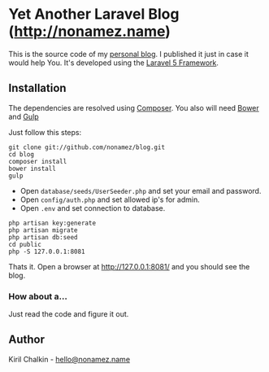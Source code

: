 # Yet Another Laravel Blog (http://nonamez.name)

This is the source code of my [personal blog](http://nonamez.name). I published it just in case it would help You. It's developed using the [Laravel 5 Framework](http://laravel.com/docs/5.1).

## Installation

The dependencies are resolved using [Composer](http://getcomposer.org/). You also will need [Bower](http://bower.io) and [Gulp](http://gulpjs.com)

Just follow this steps:

```
git clone git://github.com/nonamez/blog.git
cd blog
composer install
bower install
gulp
```
* Open `database/seeds/UserSeeder.php` and set your email and password.
* Open `config/auth.php` and set allowed ip's for admin.
* Open `.env` and set connection to database.

```
php artisan key:generate
php artisan migrate
php artisan db:seed
cd public
php -S 127.0.0.1:8081
```
Thats it. Open a browser at http://127.0.0.1:8081/ and you should see the blog.

### How about a...
Just read the code and figure it out.

## Author
Kiril Chalkin - <hello@nonamez.name>